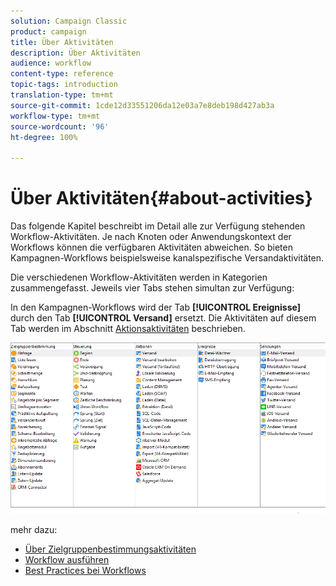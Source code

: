 ```yaml
---
solution: Campaign Classic
product: campaign
title: Über Aktivitäten
description: Über Aktivitäten
audience: workflow
content-type: reference
topic-tags: introduction
translation-type: tm+mt
source-git-commit: 1cde12d33551206da12e03a7e8deb198d427ab3a
workflow-type: tm+mt
source-wordcount: '96'
ht-degree: 100%

---
```



# Über Aktivitäten{#about-activities}

Das folgende Kapitel beschreibt im Detail alle zur Verfügung stehenden Workflow-Aktivitäten. Je nach Knoten oder Anwendungskontext der Workflows können die verfügbaren Aktivitäten abweichen. So bieten Kampagnen-Workflows beispielsweise kanalspezifische Versandaktivitäten.

Die verschiedenen Workflow-Aktivitäten werden in Kategorien zusammengefasst. Jeweils vier Tabs stehen simultan zur Verfügung:

In den Kampagnen-Workflows wird der Tab **[!UICONTROL Ereignisse]** durch den Tab **[!UICONTROL Versand]** ersetzt. Die Aktivitäten auf diesem Tab werden im Abschnitt [Aktionsaktivitäten](../../workflow/using/about-action-activities.md) beschrieben.

![](assets/wf-activity-tabs.png)

mehr dazu:

* [Über Zielgruppenbestimmungsaktivitäten](../../workflow/using/about-targeting-activities.md)
* [Workflow ausführen](../../workflow/using/starting-a-workflow.md)
* [Best Practices bei Workflows](../../workflow/using/workflow-best-practices.md)

